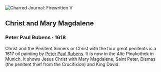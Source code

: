<div class="artwork-of-the-day">
  <div class="container">
    <div class="img-wrapper">
      <img
        src="https://uploads5.wikiart.org/images/peter-paul-rubens/christ-and-mary-magdalene.jpg!Large.jpg"
        alt="Charred Journal: Firewritten V" />
    </div>
    <div class="artwork-detail">
      <div class="artwork-origin"> 
        <h2 class="artwork-name">Christ and Mary Magdalene</h2>
        <h3 class="artist">
          Peter Paul Rubens
                    ·  1618
        </h3>
      </div>
      <p class="description">
        <span class="artwork-description-text ng-binding" ng-bind-html="viewModel.ArtworkOfTheDay.Description | unsafe">Christ and the Penitent Sinners or Christ with the four great penitents is a 1617 oil painting by <a target="_blank" href="/en/peter-paul-rubens">Peter Paul Rubens</a>. It is now in the Alte Pinakothek in Munich. It shows Jesus Christ with Mary Magdalene, Saint Peter, Dismas (the penitent thief from the Crucifixion) and King David.</span>
                        <div class="text-shadow-container ng-hide" ng-show="showShadow"></div>
      </p>
    </div>
  </div>

</div>
